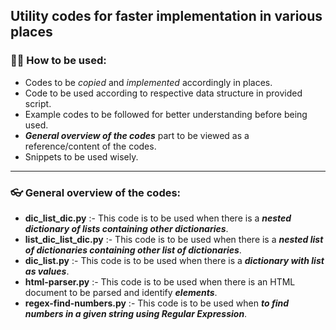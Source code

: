 ## Utility codes for faster implementation in various places

### ✌🏼 How to be used:
- Codes to be _copied_ and _implemented_ accordingly in places.
- Code to be used according to respective data structure in provided script.
- Example codes to be followed for better understanding before being used.
- _**General overview of the codes**_ part to be viewed as a reference/content of the codes.
- Snippets to be used wisely.
***
### 👓 General overview of the codes:
- **dic_list_dic.py** :- This code is to be used when there is a _**nested dictionary of lists containing other dictionaries**_.
- **list_dic_list_dic.py** :- This code is to be used when there is a _**nested list of dictionaries containing other list of dictionaries**_.
- **dic_list.py** :- This code is to be used when there is a _**dictionary with list as values**_.
- **html-parser.py** :- This code is to be used when there is an HTML document to be parsed and identify _**elements**_.
- **regex-find-numbers.py** :- This code is to be used when _**to find numbers in a given string using Regular Expression**_.
